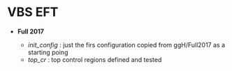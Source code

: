 # VBS EFT

* **Full 2017**
  
  * *init_config* : just the firs configuration copied from ggH/Full2017 as a starting poing
  * *top_cr* : top control regions defined and tested
   
